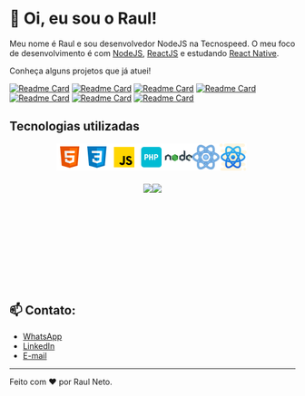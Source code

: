 # :wave: Oi, eu sou o Raul!

Meu nome é Raul e sou desenvolvedor NodeJS na Tecnospeed.
O meu foco de desenvolvimento é com [NodeJS](https://nodejs.org/en/), [ReactJS](https://pt-br.reactjs.org/) e estudando [React Native](https://reactnative.dev/).

Conheça alguns projetos que já atuei!

[![Readme Card](https://github-readme-stats.vercel.app/api/pin/?username=raulneto90&repo=find-address-by-cep&layout=compact&theme=dracula)](https://github.com/raulneto90/find-address-by-cep)
[![Readme Card](https://github-readme-stats.vercel.app/api/pin/?username=raulneto90&repo=github-explorer&layout=compact&theme=dracula)](https://github.com/raulneto90/github-explorer)
[![Readme Card](https://github-readme-stats.vercel.app/api/pin/?username=raulneto90&repo=ignite-finapi&layout=compact&theme=dracula)](https://github.com/raulneto90/ignite-finapi)
[![Readme Card](https://github-readme-stats.vercel.app/api/pin/?username=raulneto90&repo=virtualwallet&layout=compact&theme=dracula)](https://github.com/raulneto90/virtualwallet)
[![Readme Card](https://github-readme-stats.vercel.app/api/pin/?username=raulneto90&repo=rentx&layout=compact&theme=dracula)](https://github.com/raulneto90/rentx)
[![Readme Card](https://github-readme-stats.vercel.app/api/pin/?username=raulneto90&repo=nlw-valoriza&layout=compact&theme=dracula)](https://github.com/raulneto90/nlw-valoriza)
[![Readme Card](https://github-readme-stats.vercel.app/api/pin/?username=raulneto90&repo=b7web-blog-prisma&layout=compact&theme=dracula)](https://github.com/raulneto90/b7web-blog-prisma)


## Tecnologias utilizadas

<div style="display: flex; align-items:center; justify-content: center; max-width: 500px">
  <img src="https://github.com/raulneto90/raulneto90/blob/main/icons8-html-5-48.png" alt="HTML 5" style="display: inline-block; width: 48px; height: 48px"/>
  <img src="https://github.com/raulneto90/raulneto90/blob/main/icons8-css3-48.png" alt="CSS 3" style="display: inline-block; width: 48px; height: 48px"/>
  <img src="https://github.com/raulneto90/raulneto90/blob/main/javascript.png" alt="Javascript" style="display: inline-block; width: 48px; height: 48px"/>
  <img src="https://github.com/raulneto90/raulneto90/blob/main/icons8-php-48.png" alt="PHP" style="display: inline-block; width: 48px; height: 48px"/>
  <img src="https://github.com/raulneto90/raulneto90/blob/main/icons8-nodejs-48.png" alt="NodeJS" style="display: inline-block; width: 48px; height: 48px"/>
  <img src="https://github.com/raulneto90/raulneto90/blob/main/icons8-react-40.png" alt="ReactJS" style="display: inline-block; width: 48px; height: 48px"/>
  <img src="https://github.com/raulneto90/raulneto90/blob/main/icons8-react-native-64.png" alt="React Native" style="display: inline-block; width: 48px; height: 48px"/>
</div>

###

<div style="display: flex; align-items:center; justify-content: center;">
  <img height="180em" src="https://github-readme-stats.vercel.app/api/top-langs/?username=raulneto90&layout=compact&langs_count=7&theme=dracula"/>
  <img height="180em" src="https://github-readme-stats.vercel.app/api?username=raulneto90&show_icons=true&theme=dracula&include_all_commits=true&count_private=true"/>
</div>

## 📫 Contato:

- [WhatsApp](18981126127)
- [LinkedIn](https://www.linkedin.com/in/raul-neto-777bb988/)
- [E-mail](mailto:raulneto90@gmail.com)


---
Feito com ❤️ por Raul Neto.
